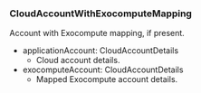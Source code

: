 ### CloudAccountWithExocomputeMapping
Account with Exocompute mapping, if present.

- applicationAccount: CloudAccountDetails
  - Cloud account details.
- exocomputeAccount: CloudAccountDetails
  - Mapped Exocompute account details.
